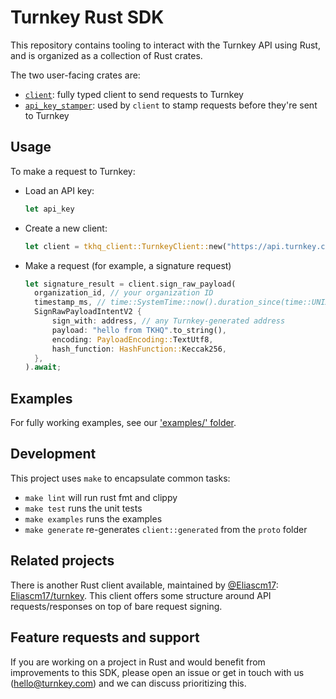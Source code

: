 # Turnkey Rust SDK

This repository contains tooling to interact with the Turnkey API using Rust, and is organized as a collection of Rust crates.

The two user-facing crates are:
* [`client`](./client/): fully typed client to send requests to Turnkey
* [`api_key_stamper`](./api_key_stamper/): used by `client` to stamp requests before they're sent to Turnkey

## Usage

To make a request to Turnkey:
* Load an API key:
  ```rust
  let api_key
  ```
* Create a new client:
  ```rust
  let client = tkhq_client::TurnkeyClient::new("https://api.turnkey.com", api_key, RetryConfig::default());
  ```
* Make a request (for example, a signature request)
  ```rust
  let signature_result = client.sign_raw_payload(
    organization_id, // your organization ID
    timestamp_ms, // time::SystemTime::now().duration_since(time::UNIX_EPOCH).unwrap().as_millis();
    SignRawPayloadIntentV2 {
        sign_with: address, // any Turnkey-generated address
        payload: "hello from TKHQ".to_string(),
        encoding: PayloadEncoding::TextUtf8,
        hash_function: HashFunction::Keccak256,
    },
  ).await;
  ```

## Examples

For fully working examples, see our ['examples/' folder](./examples/README.md).

## Development

This project uses `make` to encapsulate common tasks:
* `make lint` will run rust fmt and clippy
* `make test` runs the unit tests
* `make examples` runs the examples
* `make generate` re-generates `client::generated` from the `proto` folder

## Related projects

There is another Rust client available, maintained by [@Eliascm17](https://github.com/Eliascm17): [Eliascm17/turnkey](https://github.com/Eliascm17/turnkey). This client offers some structure around API requests/responses on top of bare request signing.

## Feature requests and support

If you are working on a project in Rust and would benefit from improvements to this SDK, please open an issue or get in touch with us (hello@turnkey.com) and we can discuss prioritizing this.
